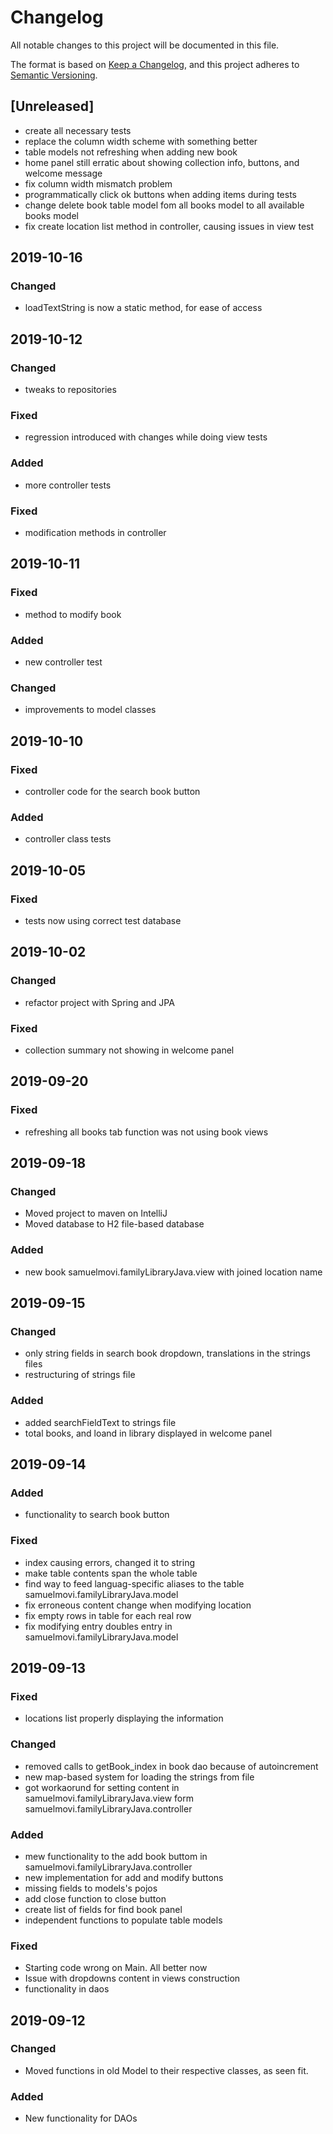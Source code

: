 # Changelog
All notable changes to this project will be documented in this file.

The format is based on [Keep a Changelog](https://keepachangelog.com/en/1.0.0/),
and this project adheres to [Semantic Versioning](https://semver.org/spec/v2.0.0.html).

## [Unreleased]
- create all necessary tests
- replace the column width scheme with something better
- table models not refreshing when adding new book
- home panel still erratic about showing collection info, buttons, and welcome message
- fix column width mismatch problem
- programmatically click ok buttons when adding items during tests
- change delete book table model fom all books model to all available books model
- fix create location list method in controller, causing issues in view test


## 2019-10-16
### Changed
- loadTextString is  now a static method, for ease of access

## 2019-10-12
### Changed
- tweaks to repositories

### Fixed
- regression introduced with changes while doing view tests

### Added
- more controller tests

### Fixed
- modification methods in controller

## 2019-10-11
### Fixed
- method to modify book

### Added
- new controller test

### Changed
- improvements to model classes

## 2019-10-10
### Fixed
- controller code for the search book button
### Added
- controller class tests

## 2019-10-05
### Fixed
- tests now using correct test database

## 2019-10-02
### Changed
- refactor project with Spring and JPA

### Fixed
- collection summary not showing in welcome panel

## 2019-09-20
### Fixed
- refreshing all books tab function was not using book views

## 2019-09-18
### Changed
- Moved project to maven on IntelliJ
- Moved database to H2 file-based database

### Added
- new book samuelmovi.familyLibraryJava.view with joined location name

## 2019-09-15

### Changed
- only string fields in search book dropdown, translations in the strings files
- restructuring of strings file

### Added
- added searchFieldText to strings file
- total books, and loand in library displayed in welcome panel

## 2019-09-14

### Added
- functionality to search book button

### Fixed
- index causing errors, changed it to string
- make table contents span the whole table
- find way to feed languag-specific aliases to the table samuelmovi.familyLibraryJava.model
- fix erroneous content change when modifying location
- fix empty rows in table for each real row
- fix modifying entry doubles entry in samuelmovi.familyLibraryJava.model

## 2019-09-13

### Fixed
- locations list properly displaying the information

### Changed
- removed calls to getBook_index in book dao because of autoincrement
- new map-based system for loading the strings from file
- got workaorund for setting content in samuelmovi.familyLibraryJava.view form samuelmovi.familyLibraryJava.controller

### Added
- mew functionality to the add book buttom in samuelmovi.familyLibraryJava.controller
- new implementation for add and modify buttons
- missing fields to models's pojos
- add close function to close button
- create list of fields for find book panel
- independent functions to populate table models

### Fixed
- Starting code wrong on Main. All better now
- Issue with dropdowns content in views construction
- functionality in daos


## 2019-09-12

### Changed
- Moved functions in old Model to their respective classes, as seen fit.

### Added
- New functionality for DAOs
